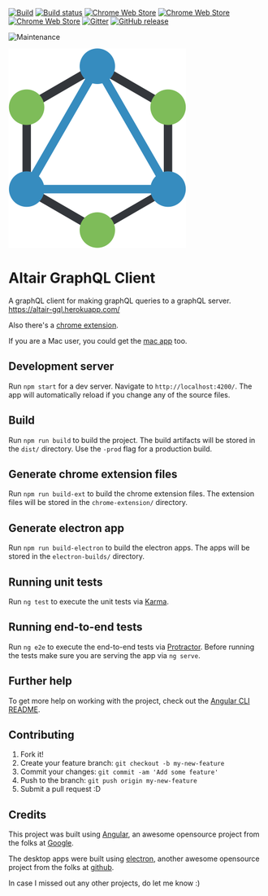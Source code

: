 [![Build](https://travis-ci.org/imolorhe/altair.svg?branch=master "Travis CI")](https://travis-ci.org/imolorhe/altair)
[![Build status](https://ci.appveyor.com/api/projects/status/qp69kxnlxntsumdj/branch/staging?svg=true)](https://ci.appveyor.com/project/imolorhe/altair/branch/staging)
[![Chrome Web Store](https://img.shields.io/chrome-web-store/d/flnheeellpciglgpaodhkhmapeljopja.svg)](https://chrome.google.com/webstore/detail/altair-graphql-client/flnheeellpciglgpaodhkhmapeljopja)
[![Chrome Web Store](https://img.shields.io/chrome-web-store/v/flnheeellpciglgpaodhkhmapeljopja.svg)](https://chrome.google.com/webstore/detail/altair-graphql-client/flnheeellpciglgpaodhkhmapeljopja)
[![Chrome Web Store](https://img.shields.io/chrome-web-store/rating/flnheeellpciglgpaodhkhmapeljopja.svg)](https://chrome.google.com/webstore/detail/altair-graphql-client/flnheeellpciglgpaodhkhmapeljopja)
[![Gitter](https://img.shields.io/gitter/room/altair-graphql/Lobby.svg)](https://gitter.im/altair-graphql/Lobby)
[![GitHub release](https://img.shields.io/github/release/imolorhe/altair.svg)](https://github.com/imolorhe/altair/releases)

![Maintenance](https://img.shields.io/maintenance/yes/2017.svg)

![altair logo](src/assets/img/altair_logo.png "Altair GraphQL Client")

# Altair GraphQL Client

A graphQL client for making graphQL queries to a graphQL server. https://altair-gql.herokuapp.com/

Also there's a [chrome extension](https://chrome.google.com/webstore/detail/altair-graphql-client/flnheeellpciglgpaodhkhmapeljopja).

If you are a Mac user, you could get the [mac app](https://github.com/imolorhe/altair/releases/latest) too.

## Development server

Run `npm start` for a dev server. Navigate to `http://localhost:4200/`. The app will automatically reload if you change any of the source files.

## Build

Run `npm run build` to build the project. The build artifacts will be stored in the `dist/` directory. Use the `-prod` flag for a production build.

## Generate chrome extension files

Run `npm run build-ext` to build the chrome extension files. The extension files will be stored in the `chrome-extension/` directory.

## Generate electron app

Run `npm run build-electron` to build the electron apps. The apps will be stored in the `electron-builds/` directory.

## Running unit tests

Run `ng test` to execute the unit tests via [Karma](https://karma-runner.github.io).

## Running end-to-end tests

Run `ng e2e` to execute the end-to-end tests via [Protractor](http://www.protractortest.org/).
Before running the tests make sure you are serving the app via `ng serve`.

## Further help

To get more help on working with the project, check out the [Angular CLI README](https://github.com/angular/angular-cli/blob/master/README.md).

## Contributing

1. Fork it!
2. Create your feature branch: `git checkout -b my-new-feature`
3. Commit your changes: `git commit -am 'Add some feature'`
4. Push to the branch: `git push origin my-new-feature`
5. Submit a pull request :D

## Credits

This project was built using [Angular](https://angular.io/), an awesome opensource project from the folks at [Google](https://www.google.com).

The desktop apps were built using [electron](https://electron.atom.io/), another awesome opensource project from the folks at [github](http://www.github.com/).

In case I missed out any other projects, do let me know :)
